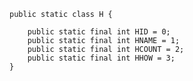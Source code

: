 	public static class H {

		public static final int HID = 0;
		public static final int HNAME = 1;
		public static final int HCOUNT = 2;
		public static final int HHOW = 3;
	}
